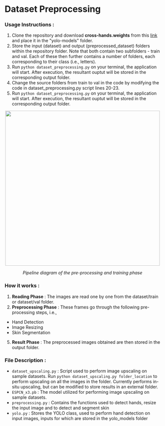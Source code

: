 # Dataset Preprocessing

### Usage Instructions :

1. Clone the repository and download **cross-hands.weights** from this [link](https://github.com/cansik/yolo-hand-detection/releases/download/pretrained/cross-hands.weights) and place it in the "yolo-models" folder.
2. Store the input (dataset) and output (preprocessed_dataset) folders within the repository folder. Note that both contain two subfolders - train and val. Each of these then further contains a number of folders, each corresponding to their class (i.e., letters).
3. Run ```python dataset_preprocessing.py``` on your terminal, the application will start. After execution, the resultant ouptut will be stored in the corresponding output folder.
4. Change the source folders from train to val in the code by modifying the code in dataset_preprocessing.py script lines 20-23.
5. Run ```python dataset_preprocessing.py``` on your terminal, the application will start. After execution, the resultant ouptut will be stored in the corresponding output folder.


<p align="center">
  <img src="https://user-images.githubusercontent.com/39513876/119353680-cf254100-bcc0-11eb-9f24-004adc3e636b.png" width="500">
</p>
<div align="center"> <i>Pipeline diagram of the pre-processing and training phase</i> </div>
</n>

### How it works :

1. **Reading Phase** : The images are read one by one from the dataset/train or dataset/val folder. 
2. **Preprocessing Phase** : These frames go through the following pre-processing steps, i.e., 
- Hand Detection
- Image Resizing
- Skin Segmentation 
5. **Result Phase** : The preprocessed images obtained are then stored in the output folder.

### File Description :

- ```dataset_upscaling.py``` : Script used to perform image upscaling on sample datasets. Run ```python dataset_upscaling.py folder_location``` to perform upscaling on all the images in the folder. Currently performs in-situ upscaling, but can be modified to store results in an external folder.
- ```ESPCN_x3.pb``` : The model utilized for performing image upscaling on sample datasets.
- ```preprocessing.py``` : Contains the functions used to detect hands, resize the input image and to detect and segment skin
- ```yolo.py``` : Stores the YOLO class, used to perform hand detection on input images, inputs for which are stored in the yolo_models folder
